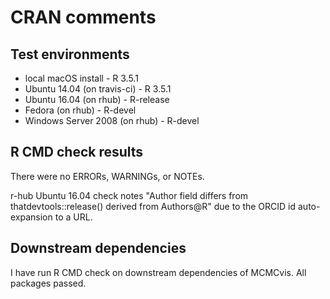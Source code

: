 CRAN comments
====


## Test environments
* local macOS install - R 3.5.1
* Ubuntu 14.04 (on travis-ci) - R 3.5.1
* Ubuntu 16.04 (on rhub) - R-release
* Fedora (on rhub) - R-devel
* Windows Server 2008 (on rhub) - R-devel


## R CMD check results

There were no ERRORs, WARNINGs, or NOTEs.

r-hub Ubuntu 16.04 check notes "Author field differs from thatdevtools::release() derived from Authors@R" due to the ORCID id auto-expansion to a URL.

## Downstream dependencies

I have run R CMD check on downstream dependencies of MCMCvis. All packages passed.

